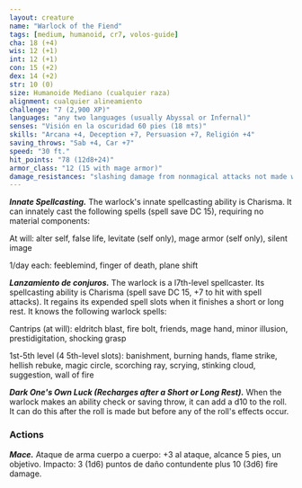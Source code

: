 ```yaml
---
layout: creature
name: "Warlock of the Fiend"
tags: [medium, humanoid, cr7, volos-guide]
cha: 18 (+4)
wis: 12 (+1)
int: 12 (+1)
con: 15 (+2)
dex: 14 (+2)
str: 10 (0)
size: Humanoide Mediano (cualquier raza)
alignment: cualquier alineamiento
challenge: "7 (2,900 XP)"
languages: "any two languages (usually Abyssal or Infernal)"
senses: "Visión en la oscuridad 60 pies (18 mts)"
skills: "Arcana +4, Deception +7, Persuasion +7, Religión +4"
saving_throws: "Sab +4, Car +7"
speed: "30 ft."
hit_points: "78 (12d8+24)"
armor_class: "12 (15 with mage armor)"
damage_resistances: "slashing damage from nonmagical attacks not made with silvered weapons"
---
```


***Innate Spellcasting.*** The warlock's innate spellcasting ability is Charisma. It can innately cast the following spells (spell save DC 15), requiring no material components:

At will: alter self, false life, levitate (self only), mage armor (self only), silent image

1/day each: feeblemind, finger of death, plane shift

***Lanzamiento de conjuros.*** The warlock is a l7th-level spellcaster. Its spellcasting ability is Charisma (spell save DC 15, +7 to hit with spell attacks). It regains its expended spell slots when it finishes a short or long rest. It knows the following warlock spells:

Cantrips (at will): eldritch blast, fire bolt, friends, mage hand, minor illusion, prestidigitation, shocking grasp

1st-5th level (4 5th-level slots): banishment, burning hands, flame strike, hellish rebuke, magic circle, scorching ray, scrying, stinking cloud, suggestion, wall of fire

***Dark One's Own Luck (Recharges after a Short or Long Rest).*** When the warlock makes an ability check or saving throw, it can add a d10 to the roll. It can do this after the roll is made but before any of the roll's effects occur.

### Actions

***Mace.*** Ataque de arma cuerpo a cuerpo: +3 al ataque, alcance 5 pies, un objetivo. Impacto: 3 (1d6) puntos de daño contundente plus 10 (3d6) fire damage.